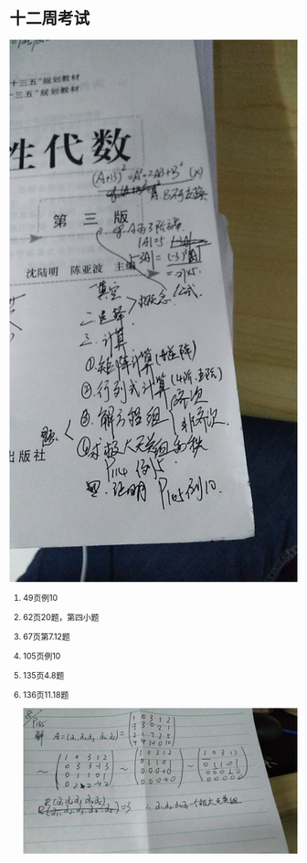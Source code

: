 # 十二周考试

![image-20191030153129055](线代.assets/image-20191030153129055.png)



1. 49页例10

2. 62页20题，第四小题

3.  67页第7.12题 

4.  105页例10

5.  135页4.8题

6.  136页11.18题

    ![img](线代.assets/2D5C24D3E667A7687EC3FB7BFCF8CFEF.jpg) 

 